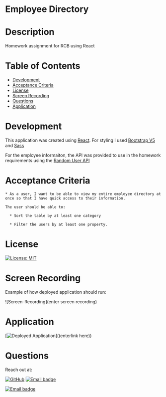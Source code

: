 # Employee Directory

# Description
 Homework assignment for RCB using React

# Table of Contents
  * [Development](#Development)
  * [Acceptance Criteria](Acceptance-Criteria)
  * [License](#License)
  * [Screen Recording](#Screen-Recording)
  * [Questions](#Questions)
  * [Application](#Application)

# Development

This application was created using [React](https://reactjs.org/). For styling I used [Bootstrap V5](https://getbootstrap.com/docs/5.0/getting-started/introduction/) and [Sass](https://sass-lang.com/documentation)

For the employee informaiton, the API was provided to use in the homework requirements using the [Random User API](https://randomuser.me/)

# Acceptance Criteria

```
* As a user, I want to be able to view my entire employee directory at once so that I have quick access to their information.

The user should be able to:

  * Sort the table by at least one category

  * Filter the users by at least one property.
```



# License

[![License: MIT](https://img.shields.io/badge/License-MIT-ffd500)](https://jasper-abarquez.mit-license.org)


# Screen Recording

Example of how deployed application should run:

![Screen-Recording](enter screen recording)

# Application

 [![Deployed Application](https://img.shields.io/badge/-Click_Here-58a780?style=for-the-badge)]((enterlink here))


# Questions

Reach out at:

[![GitHub](https://img.shields.io/badge/GitHub-100000?style=flat-square&logo=github&logoColor=white)](https://github.com/KuyaJasper)
[![Email badge](https://img.shields.io/badge/LinkedIn-006ad1?style=flat-square)](https://www.linkedin.com/in/jasper-abarquez/)

[![Email badge](https://img.shields.io/badge/Email-abarquezj1@gmail.com-c51236?style=flat-square)](mailto:abarquezj1@gmail.com)


